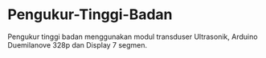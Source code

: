 Pengukur-Tinggi-Badan
=====================

Pengukur tinggi badan menggunakan modul transduser Ultrasonik, Arduino Duemilanove 328p dan Display 7 segmen.
